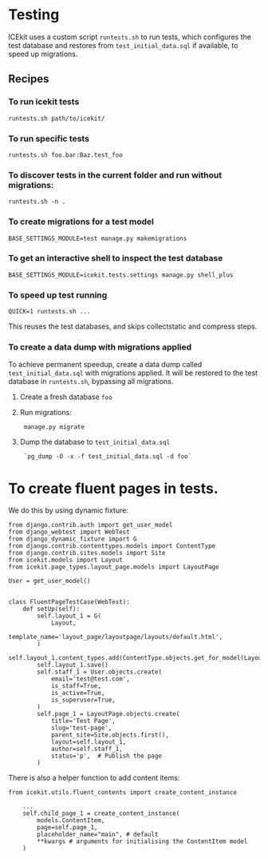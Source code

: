 # Testing

ICEkit uses a custom script `runtests.sh` to run tests, which configures the
test database and restores from `test_initial_data.sql` if available,
 to speed up migrations.

## Recipes

### To run icekit tests

    runtests.sh path/to/icekit/

### To run specific tests

    runtests.sh foo.bar:Baz.test_foo

### To discover tests in the current folder and run without migrations:

    runtests.sh -n .

### To create migrations for a test model

    BASE_SETTINGS_MODULE=test manage.py makemigrations

### To get an interactive shell to inspect the test database

    BASE_SETTINGS_MODULE=icekit.tests.settings manage.py shell_plus

### To speed up test running

    QUICK=1 runtests.sh ...

This reuses the test databases, and skips collectstatic and compress steps.

### To create a data dump with migrations applied

To achieve permanent speedup, create a data dump called `test_initial_data.sql`
with migrations applied. It will be restored to the test database in
`runtests.sh`, bypassing all migrations.

1. Create a fresh database `foo`
2. Run migrations:

        manage.py migrate

3. Dump the database to `test_initial_data.sql`

        `pg_dump -O -x -f test_initial_data.sql -d foo`


# To create fluent pages in tests.

We do this by using dynamic fixture:

    from django.contrib.auth import get_user_model
    from django_webtest import WebTest
    from django_dynamic_fixture import G
    from django.contrib.contenttypes.models import ContentType
    from django.contrib.sites.models import Site
    from icekit.models import Layout
    from icekit.page_types.layout_page.models import LayoutPage

    User = get_user_model()


    class FluentPageTestCase(WebTest):
        def setUp(self):
            self.layout_1 = G(
                Layout,
                template_name='layout_page/layoutpage/layouts/default.html',
            )
            self.layout_1.content_types.add(ContentType.objects.get_for_model(LayoutPage))
            self.layout_1.save()
            self.staff_1 = User.objects.create(
                email='test@test.com',
                is_staff=True,
                is_active=True,
                is_superuser=True,
            )
            self.page_1 = LayoutPage.objects.create(
                title='Test Page',
                slug='test-page',
                parent_site=Site.objects.first(),
                layout=self.layout_1,
                author=self.staff_1,
                status='p',  # Publish the page
            )


There is also a helper function to add content items:

    from icekit.utils.fluent_contents import create_content_instance

        ...
        self.child_page_1 = create_content_instance(
            models.ContentItem,
            page=self.page_1,
            placeholder_name="main", # default
            **kwargs # arguments for initialising the ContentItem model
        )
